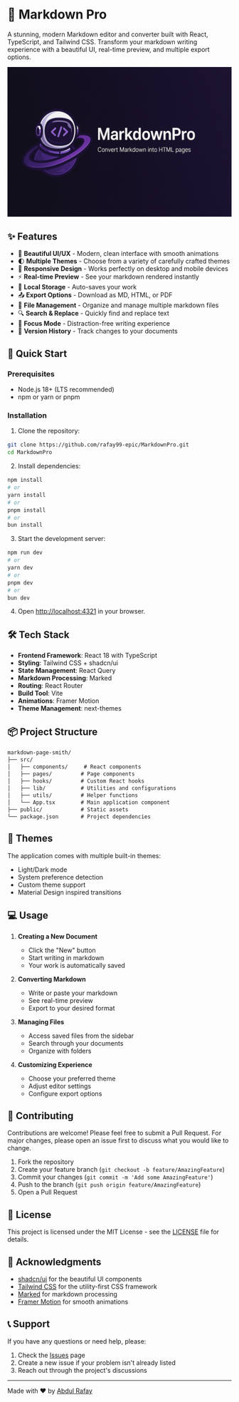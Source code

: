 # 📝 Markdown Pro

A stunning, modern Markdown editor and converter built with React, TypeScript, and Tailwind CSS. Transform your markdown writing experience with a beautiful UI, real-time preview, and multiple export options.

![Markdown Pro Banner](./public/markdownPro.png)

## ✨ Features

- 🎨 **Beautiful UI/UX** - Modern, clean interface with smooth animations
- 🌓 **Multiple Themes** - Choose from a variety of carefully crafted themes
- 📱 **Responsive Design** - Works perfectly on desktop and mobile devices
- ⚡ **Real-time Preview** - See your markdown rendered instantly
- 💾 **Local Storage** - Auto-saves your work
- 📤 **Export Options** - Download as MD, HTML, or PDF
- 📁 **File Management** - Organize and manage multiple markdown files
- 🔍 **Search & Replace** - Quickly find and replace text
- 🎯 **Focus Mode** - Distraction-free writing experience
- 🔄 **Version History** - Track changes to your documents

## 🚀 Quick Start

### Prerequisites

- Node.js 18+ (LTS recommended)
- npm or yarn or pnpm

### Installation

1. Clone the repository:

```bash
git clone https://github.com/rafay99-epic/MarkdownPro.git
cd MarkdownPro
```

2. Install dependencies:

```bash
npm install
# or
yarn install
# or
pnpm install
# or
bun install
```

3. Start the development server:

```bash
npm run dev
# or
yarn dev
# or
pnpm dev
# or
bun dev
```

4. Open [http://localhost:4321](http://localhost:4321) in your browser.

## 🛠️ Tech Stack

- **Frontend Framework**: React 18 with TypeScript
- **Styling**: Tailwind CSS + shadcn/ui
- **State Management**: React Query
- **Markdown Processing**: Marked
- **Routing**: React Router
- **Build Tool**: Vite
- **Animations**: Framer Motion
- **Theme Management**: next-themes

## 📦 Project Structure

```
markdown-page-smith/
├── src/
│   ├── components/     # React components
│   ├── pages/         # Page components
│   ├── hooks/         # Custom React hooks
│   ├── lib/           # Utilities and configurations
│   ├── utils/         # Helper functions
│   └── App.tsx        # Main application component
├── public/            # Static assets
└── package.json       # Project dependencies
```

## 🎨 Themes

The application comes with multiple built-in themes:

- Light/Dark mode
- System preference detection
- Custom theme support
- Material Design inspired transitions

## 💻 Usage

1. **Creating a New Document**

   - Click the "New" button
   - Start writing in markdown
   - Your work is automatically saved

2. **Converting Markdown**

   - Write or paste your markdown
   - See real-time preview
   - Export to your desired format

3. **Managing Files**

   - Access saved files from the sidebar
   - Search through your documents
   - Organize with folders

4. **Customizing Experience**
   - Choose your preferred theme
   - Adjust editor settings
   - Configure export options

## 🤝 Contributing

Contributions are welcome! Please feel free to submit a Pull Request. For major changes, please open an issue first to discuss what you would like to change.

1. Fork the repository
2. Create your feature branch (`git checkout -b feature/AmazingFeature`)
3. Commit your changes (`git commit -m 'Add some AmazingFeature'`)
4. Push to the branch (`git push origin feature/AmazingFeature`)
5. Open a Pull Request

## 📄 License

This project is licensed under the MIT License - see the [LICENSE](LICENSE) file for details.

## 🙏 Acknowledgments

- [shadcn/ui](https://ui.shadcn.com/) for the beautiful UI components
- [Tailwind CSS](https://tailwindcss.com/) for the utility-first CSS framework
- [Marked](https://marked.js.org/) for markdown processing
- [Framer Motion](https://www.framer.com/motion/) for smooth animations

## 📞 Support

If you have any questions or need help, please:

1. Check the [Issues](https://github.com/rafay99-epic/MarkdownPro/) page
2. Create a new issue if your problem isn't already listed
3. Reach out through the project's discussions

---

Made with ❤️ by [Abdul Rafay](https://rafay99.com)
